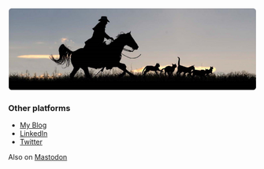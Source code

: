 ![Herding cats](https://github.com/jermdavis/jermdavis/blob/master/cats.jpg?raw=true "Herding cats")

<h3>Other platforms</h3>
<ul>
  <li><a target="blank" href="https://jermdavis.dev/">My Blog</a></li>
  <li><a target="blank" href="https://www.linkedin.com/in/djdavis/">LinkedIn</a></a>
  <li><a target="blank" href="https://twitter.com/jermdavis">Twitter</a></li>
</ul>

<div>Also on <a rel="me" href="https://mastodon.social/@jermdavis">Mastodon</a></div>
